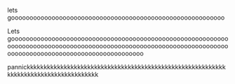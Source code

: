 lets goooooooooooooooooooooooooooooooooooooooooooooooooooooooooo

Lets goooooooooooooooooooooooooooooooooooooooooooooooooooooooooooooooooooooooooooooooooooooooooooooooooooooooooooooooooooooooooooooooooooooooooooooooooooooooooooo


pannickkkkkkkkkkkkkkkkkkkkkkkkkkkkkkkkkkkkkkkkkkkkkkkkkkkkkkkkkkkkkkkkkkkkkkkkkkkkkkkkkkkkkk
 
